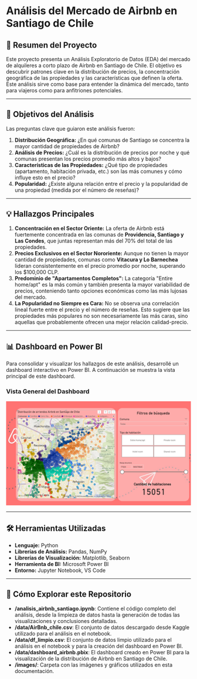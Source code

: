 # Análisis del Mercado de Airbnb en Santiago de Chile

## 📜 Resumen del Proyecto

Este proyecto presenta un Análisis Exploratorio de Datos (EDA) del mercado de alquileres a corto plazo de Airbnb en Santiago de Chile. El objetivo es descubrir patrones clave en la distribución de precios, la concentración geográfica de las propiedades y las características que definen la oferta. Este análisis sirve como base para entender la dinámica del mercado, tanto para viajeros como para anfitriones potenciales.

---

## 🎯 Objetivos del Análisis

Las preguntas clave que guiaron este análisis fueron:

1.  **Distribución Geográfica:** ¿En qué comunas de Santiago se concentra la mayor cantidad de propiedades de Airbnb?
2.  **Análisis de Precios:** ¿Cuál es la distribución de precios por noche y qué comunas presentan los precios promedio más altos y bajos?
3.  **Características de las Propiedades:** ¿Qué tipo de propiedades (apartamento, habitación privada, etc.) son las más comunes y cómo influye esto en el precio?
4.  **Popularidad:** ¿Existe alguna relación entre el precio y la popularidad de una propiedad (medida por el número de reseñas)?

---

## 💡 Hallazgos Principales

1.  **Concentración en el Sector Oriente:** La oferta de Airbnb está fuertemente concentrada en las comunas de **Providencia, Santiago y Las Condes**, que juntas representan más del 70% del total de las propiedades.
2.  **Precios Exclusivos en el Sector Nororiente:** Aunque no tienen la mayor cantidad de propiedades, comunas como **Vitacura y Lo Barnechea** lideran consistentemente en el precio promedio por noche, superando los $100,000 CLP.
3.  **Predominio de "Apartamentos Completos":** La categoría "Entire home/apt" es la más común y también presenta la mayor variabilidad de precios, conteniendo tanto opciones económicas como las más lujosas del mercado.
4.  **La Popularidad no Siempre es Cara:** No se observa una correlación lineal fuerte entre el precio y el número de reseñas. Esto sugiere que las propiedades más populares no son necesariamente las más caras, sino aquellas que probablemente ofrecen una mejor relación calidad-precio.

---

## 📊 Dashboard en Power BI

Para consolidar y visualizar los hallazgos de este análisis, desarrollé un dashboard interactivo en Power BI. A continuación se muestra la vista principal de este dashboard.

### Vista General del Dashboard

![Vista General del Dashboard](https://github.com/FelipeBastiasC/analisis_airbnb_santiago_chile/blob/f0568561423a65bd66dd850f067167f8b69f3ced/images/Dashboard%20Airbnb%20Santiago%202%20.png)

---

## 🛠️ Herramientas Utilizadas

*   **Lenguaje:** Python
*   **Librerías de Análisis:** Pandas, NumPy
*   **Librerías de Visualización:** Matplotlib, Seaborn
*   **Herramienta de BI:** Microsoft Power BI
*   **Entorno:** Jupyter Notebook, VS Code

---

## 🚀 Cómo Explorar este Repositorio

*   **/analisis_airbnb_santiago.ipynb**: Contiene el código completo del análisis, desde la limpieza de datos hasta la generación de todas las visualizaciones y conclusiones detalladas.
*   **/data/AirBnb_chile.csv**: El conjunto de datos descargado desde Kaggle utilizado para el análisis en el notebook.
*   **/data/df_limpio.csv**: El conjunto de datos limpio utilizado para el análisis en el notebook y para la creación del dashboard en Power BI.
*   **/data/dashboard_airbnb.pbix**: El dashboard creado en Power BI para la visualización de la distribución de Airbnb en Santiago de Chile.
*   **/images/**: Carpeta con las imágenes y gráficos utilizados en esta documentación.

